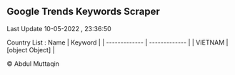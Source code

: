 

## Google Trends Keywords Scraper 
 
Last Update 10-05-2022 , 23:36:50

Country List :
 Name  | Keyword |
| ------------- | ------------- |
| VIETNAM | [object Object] |



© Abdul Muttaqin 
